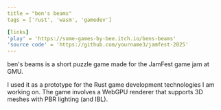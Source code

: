 ```yaml
---
title = "ben's beams"
tags = ['rust', 'wasm', 'gamedev']

[links]
'play' = 'https://some-games-by-bee.itch.io/bens-beams'
'source code' = 'https://github.com/yourname3/jamfest-2025'
---
```


ben's beams is a short puzzle game made for the JamFest game
jam at GMU.

I used it as a prototype for the Rust game development
technologies I am working on. The game involves a WebGPU
renderer that supports 3D meshes with PBR lighting (and IBL).